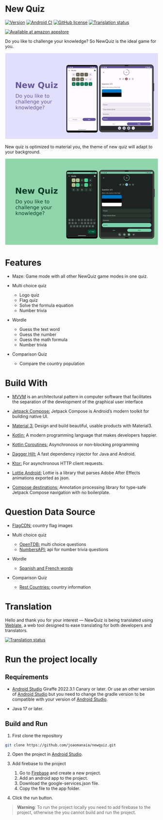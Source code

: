 # New Quiz

[![Version](https://img.shields.io/badge/Version-1.4.0-blueviolet)](https://github.com/joaomanaia/newquiz/releases/tag/1.4.0)
[![Android CI](https://github.com/joaomanaia/newquiz/actions/workflows/android.yml/badge.svg?branch=main)](https://github.com/joaomanaia/newquiz/actions/workflows/android.yml)
[![GitHub license](https://img.shields.io/badge/license-Apache%20License%202.0-blue.svg?style=flat)](https://www.apache.org/licenses/LICENSE-2.0)
[![Translation status](https://hosted.weblate.org/widgets/newquiz/-/android-strings/svg-badge.svg)](https://hosted.weblate.org/engage/newquiz)

<a href='https://www.amazon.com/InfinitePower-NewQuiz/dp/B08T8JN4P9'><img height="75" alt='Available at amazon appstore' src='https://images-na.ssl-images-amazon.com/images/G/01/mobile-apps/devportal2/res/images/amazon-appstore-badge-english-black.png'/></a>

Do you like to challenge your knowledge? So NewQuiz is the ideal game for you.

![NewQuiz purple light](pictures/NewQuiz-Promotion-purple-light.png)

New quiz is optimized to material you, the theme of new quiz will adapt to your background.

![NewQuiz green night](pictures/NewQuiz-Promotion-green.png)

# Features

- Maze: Game mode with all other NewQuiz game modes in one quiz.

- Multi choice quiz
  - Logo quiz
  - Flag quiz
  - Solve the formula equation
  - Number trivia
  
- Wordle
  - Guess the text word
  - Guess the number
  - Guess the math formula
  - Number trivia
  
 - Comparison Quiz
   - Compare the country population 

# Build With

- [MVVM](https://en.wikipedia.org/wiki/Model%E2%80%93view%E2%80%93viewmodel) is an architectural pattern in computer software that facilitates the separation of the development of the graphical user interface

- [Jetpack Compose:](https://developer.android.com/jetpack/compose) Jetpack Compose is Android’s modern toolkit for building native UI.
- [Material 3:](https://m3.material.io/) Design and build beautiful, usable products with Material3.
- [Kotlin:](https://kotlinlang.org/) A modern programming language that makes developers happier.
- [Kotlin Coroutines:](https://github.com/Kotlin/kotlinx.coroutines) Asynchronous or non-blocking programming
- [Dagger Hilt:](https://github.com/google/dagger) A fast dependency injector for Java and Android.
- [Ktor:](https://ktor.io/) For asynchronous HTTP client requests.
- [Lottie Android:](https://github.com/airbnb/lottie-android/) Lottie is a library that parses Adobe After Effects animations exported as json.
- [Compose destinations:](https://github.com/raamcosta/compose-destinations) Annotation processing library for type-safe Jetpack Compose navigation with no boilerplate.

# Question Data Source

- [FlagCDN:](https://flagcdn.com/) country flag images

- Multi choice quiz
  - [OpenTDB:](https://opentdb.com/) multi choice questions
  - [NumbersAPI:](http://numbersapi.com) api for number trivia questions
- Wordle
  - [Spanish and French words](https://github.com/lorenbrichter/Words)
- Comparison Quiz
  - [Rest Countries:](https://restcountries.com/) country information

# Translation

Hello and thank you for your interest — NewQuiz is being translated using [Weblate](https://weblate.org/), a web tool designed to ease translating for both developers and translators.

[![Translation status](https://hosted.weblate.org/widgets/newquiz/-/android-strings/horizontal-auto.svg)](https://hosted.weblate.org/engage/newquiz/)

# Run the project locally

## Requirements

- [Android Studio](https://developer.android.com/studio) Giraffe 2022.3.1 Canary or later. Or use an other version of [Android Studio](https://developer.android.com/studio) but you need to change the gradle version to be compatible with your version of [Android Studio](https://developer.android.com/studio).
  
- Java 17 or later.

## Build and Run

1. First clone the repository

```bash
git clone https://github.com/joaomanaia/newquiz.git
```

2. Open the project in [Android Studio](https://developer.android.com/studio).

3. Add firebase to the project

   1. Go to [Firebase](https://firebase.google.com/) and create a new project.
   2. Add an android app to the project.
   3. Download the google-services.json file.
   4. Copy the file to the app folder.

4. Click the run button.

> **Warning**: To run the project locally you need to add firebase to the project, otherwise the you cannot build and run the project.